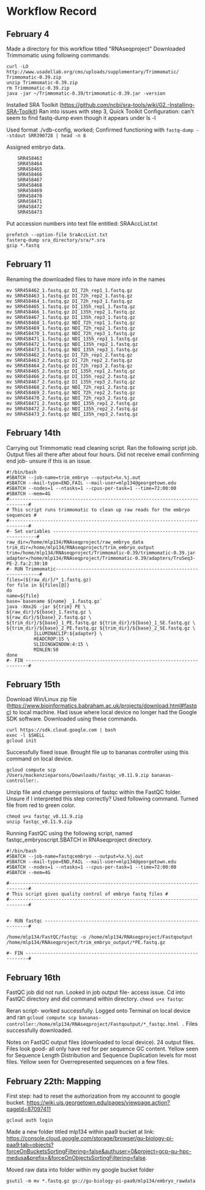 # Workflow Record
## February 4
Made a directory for this workflow titled "RNAseqproject"
Downloaded Trimmomatic using following commands: 
``` 
curl -LO http://www.usadellab.org/cms/uploads/supplementary/Trimmomatic/
Trimmomatic-0.39.zip 
unzip Trimmomatic-0.39.zip 
rm Trimmomatic-0.39.zip
java -jar ~/Trimmomatic-0.39/trimmomatic-0.39.jar -version
```
Installed SRA Toolkit (https://github.com/ncbi/sra-tools/wiki/02.-Installing-SRA-Toolkit) 
Ran into issues with step 3, Quick Toolkit Configuration: can't seem to find fastq-dump even though it appears under ls -l

Used format ./vdb-config, worked; Confirmed functioning with 
```fastq-dump --stdout SRR390728 | head -n 8```

Assigned embryo data. 
```
	SRR458463
	SRR458464
	SRR458465
	SRR458466
	SRR458467
	SRR458468
	SRR458469
	SRR458470
	SRR458471
	SRR458472
	SRR458473
  ```
Put accession numbers into text file entitled: SRAAccList.txt 
```
prefetch --option-file SraAccList.txt
fasterq-dump sra_directory/sra/*.sra
gzip *.fastq
```
## February 11 
Renaming the downloaded files to have more info in the names 
```
mv SRR458462_1.fastq.gz DI_72h_rep1_1.fastq.gz
mv SRR458463_1.fastq.gz DI_72h_rep2_1.fastq.gz
mv SRR458464_1.fastq.gz DI_72h_rep3_1.fastq.gz
mv SRR458465_1.fastq.gz DI_135h_rep1_1.fastq.gz
mv SRR458466_1.fastq.gz DI_135h_rep2_1.fastq.gz
mv SRR458467_1.fastq.gz DI_135h_rep3_1.fastq.gz
mv SRR458468_1.fastq.gz NDI_72h_rep1_1.fastq.gz
mv SRR458469_1.fastq.gz NDI_72h_rep2_1.fastq.gz
mv SRR458470_1.fastq.gz NDI_72h_rep3_1.fastq.gz
mv SRR458471_1.fastq.gz NDI_135h_rep1_1.fastq.gz
mv SRR458472_1.fastq.gz NDI_135h_rep2_1.fastq.gz
mv SRR458473_1.fastq.gz NDI_135h_rep3_1.fastq.gz
mv SRR458462_2.fastq.gz DI_72h_rep1_2.fastq.gz
mv SRR458463_2.fastq.gz DI_72h_rep2_2.fastq.gz
mv SRR458464_2.fastq.gz DI_72h_rep3_2.fastq.gz
mv SRR458465_2.fastq.gz DI_135h_rep1_2.fastq.gz
mv SRR458466_2.fastq.gz DI_135h_rep2_2.fastq.gz
mv SRR458467_2.fastq.gz DI_135h_rep3_2.fastq.gz
mv SRR458468_2.fastq.gz NDI_72h_rep1_2.fastq.gz
mv SRR458469_2.fastq.gz NDI_72h_rep2_2.fastq.gz
mv SRR458470_2.fastq.gz NDI_72h_rep3_2.fastq.gz
mv SRR458471_2.fastq.gz NDI_135h_rep1_2.fastq.gz
mv SRR458472_2.fastq.gz NDI_135h_rep2_2.fastq.gz
mv SRR458473_2.fastq.gz NDI_135h_rep3_2.fastq.gz
```
## February 14th 
Carrying out Trimmomatic read cleaning script. Ran the following script job. Output files all there after about four hours. Did not receive email confirming end job- unsure if this is an issue. 
```
#!/bin/bash
#SBATCH --job-name=trim_embryo --output=%x.%j.out
#SBATCH --mail-type=END,FAIL --mail-user=mlp134@georgetown.edu
#SBATCH --nodes=1 --ntasks=1 --cpus-per-task=1 --time=72:00:00
#SBATCH --mem=4G
#-----------------------------------------------------------------------------#
# This script runs trimmomatic to clean up raw reads for the embryo sequences #
#-----------------------------------------------------------------------------#
#- Set variables ----------------------------------------------------------------#
raw_dir=/home/mlp134/RNAseqproject/raw_embryo_data
trim_dir=/home/mlp134/RNAseqproject/trim_embryo_output
trim=/home/mlp134/RNAseqproject/Trimmomatic-0.39/trimmomatic-0.39.jar
adapter=/home/mlp134/RNAseqproject/Trimmomatic-0.39/adapters/TruSeq3-PE-2.fa:2:30:10
#- RUN Trimmomatic----------------------------------------------------------------#
files=(${raw_dir}/*_1.fastq.gz)
for file in ${files[@]}
do
name=${file}
base=`basename ${name} _1.fastq.gz`
java -Xmx2G -jar ${trim} PE \
${raw_dir}/${base}_1.fastq.gz \
${raw_dir}/${base}_2.fastq.gz \
${trim_dir}/${base}_1_PE.fastq.gz ${trim_dir}/${base}_1_SE.fastq.gz \
${trim_dir}/${base}_2_PE.fastq.gz ${trim_dir}/${base}_2_SE.fastq.gz \
          ILLUMINACLIP:${adapter} \
          HEADCROP:15 \
          SLIDINGWINDOW:4:15 \
          MINLEN:50
done
#- FIN -----------------------------------------------------------------------#
``` 
## February 15th 
Download Win/Linux zip file (https://www.bioinformatics.babraham.ac.uk/projects/download.html#fastqc) to local machine. Had issue where local device no longer had the Google SDK software. Downloaded using these commands. 
```
curl https://sdk.cloud.google.com | bash
exec -l $SHELL
gcloud init
``` 
Successfully fixed issue. Brought file up to bananas controller using this command on local device. 
``` 
gcloud compute scp /Users/mackenzieparsons/Downloads/fastqc_v0.11.9.zip bananas-controller:.
```
Unzip file and change permissions of fastqc within the FastQC folder. Unsure if I interpreted this step correctly? Used following command. Turned file from red to green color.
```
chmod u+x fastqc_v0.11.9.zip 
unzip fastqc_v0.11.9.zip 
```
Running FastQC using the following script, named fastqc_embryoscript.SBATCH in RNAseqproject directory. 
```
#!/bin/bash
#SBATCH --job-name=fastqcembryo --output=%x.%j.out
#SBATCH --mail-type=END,FAIL --mail-user=mlp134@georgetown.edu
#SBATCH --nodes=1 --ntasks=1 --cpus-per-task=1 --time=72:00:00
#SBATCH --mem=4G

#-----------------------------------------------------------------------------#
# This script gives quality control of embryo fastq files #
#-----------------------------------------------------------------------------#


#- RUN fastqc ----------------------------------------------------------------#

/home/mlp134/FastQC/fastqc -o /home/mlp134/RNAseqproject/Fastqoutput /home/mlp134/RNAseqproject/trim_embryo_output/*PE.fastq.gz

#- FIN -----------------------------------------------------------------------#
```
## February 16th 
FastQC job did not run. Looked in job output file- access issue. Cd into FastQC directory and did command within directory.
```chmod u+x fastqc```

Reran script- worked successfully. Logged onto Terminal on local device and ran ```gcloud compute scp bananas-controller:/home/mlp134/RNAseqproject/Fastqoutput/*_fastqc.html .``` Files successfully downloaded.

Notes on FastQC output files (downloaded to local device). 24 output files. Files look good- all only have red for per sequence GC content. Yellow seen for Sequence Length Distribution and Sequence Duplication levels for most files. Yellow seen for Overrepresented sequences on a few files. 

## February 22th: Mapping 
First step: had to reset the authorization from my accounnt to google bucket. https://wiki.uis.georgetown.edu/pages/viewpage.action?pageId=87097411

``` gcloud auth login ``` 

Made a new folder titled mlp134 within paa9 bucket at link: https://console.cloud.google.com/storage/browser/gu-biology-pi-paa9;tab=objects?forceOnBucketsSortingFiltering=false&authuser=0&project=gcp-gu-hpc-medusa&prefix=&forceOnObjectsSortingFiltering=false. 

Moved raw data into folder within my google bucket folder 

``` gsutil -m mv *.fastq.gz gs://gu-biology-pi-paa9/mlp134/embryo_rawdata ``` 
